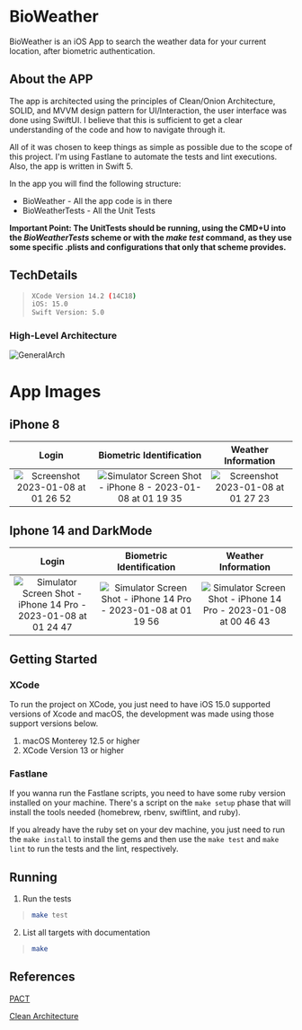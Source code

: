 # BioWeather

BioWeather is an iOS App to search the weather data for your current location, after biometric authentication.

## About the APP
The app is architected using the principles of Clean/Onion Architecture, SOLID, and MVVM design pattern for UI/Interaction, the user interface was done using SwiftUI. I believe that this is sufficient to get a clear understanding of the code and how to navigate through it. 

All of it was chosen to keep things as simple as possible due to the scope of this project. 
I'm using Fastlane to automate the tests and lint executions. Also, the app is written in Swift 5.

In the app you will find the following structure:
* BioWeather - All the app code is in there
* BioWeatherTests - All the Unit Tests

**Important Point: The UnitTests should be running, using the CMD+U into the _BioWeatherTests_ scheme or with the _make test_ command, as they use some specific .plists and configurations that only that scheme provides.**

## TechDetails

>```bash
>XCode Version 14.2 (14C18)
>iOS: 15.0
>Swift Version: 5.0
>```

### High-Level Architecture

![GeneralArch](https://user-images.githubusercontent.com/7543763/211175168-3e1a57a7-0466-4a15-8634-e9ca6c76c5ea.png)

# App Images

## iPhone 8
| Login             |  Biometric Identification | Weather Information
:-------------------------:|:-------------------------:|:-------------------------:
![Screenshot 2023-01-08 at 01 26 52](https://user-images.githubusercontent.com/7543763/211176667-b8f92327-5f46-40d2-8a43-3953cb343c27.png) |  ![Simulator Screen Shot - iPhone 8 - 2023-01-08 at 01 19 35](https://user-images.githubusercontent.com/7543763/211176635-1bcb895e-c0ab-4b67-a89f-71fe5ed4af13.png) |  ![Screenshot 2023-01-08 at 01 27 23](https://user-images.githubusercontent.com/7543763/211176674-2baab498-adda-4f02-9a2e-9540e5102b4a.png)

## Iphone 14 and DarkMode
| Login             |  Biometric Identification | Weather Information
:-------------------------:|:-------------------------:|:-------------------------:
![Simulator Screen Shot - iPhone 14 Pro - 2023-01-08 at 01 24 47](https://user-images.githubusercontent.com/7543763/211176620-6084076c-6d5d-4116-8439-64cbf1758687.png)  |  ![Simulator Screen Shot - iPhone 14 Pro - 2023-01-08 at 01 19 56](https://user-images.githubusercontent.com/7543763/211176606-556a6e80-d7d8-4dad-94bd-1716ac7504f3.png) |  ![Simulator Screen Shot - iPhone 14 Pro - 2023-01-08 at 00 46 43](https://user-images.githubusercontent.com/7543763/211176596-f23f065c-0f29-42ce-a23a-b32bafa8bf09.png)


## Getting Started

### XCode

To run the project on XCode, you just need to have iOS 15.0 supported versions of Xcode and macOS, the development was made using those support versions below.

1. macOS Monterey 12.5 or higher
2. XCode Version 13 or higher

### Fastlane
If you wanna run the Fastlane scripts, you need to have some ruby version installed on your machine. There's a script on the `make setup` phase that will install the tools needed (homebrew, rbenv, swiftlint, and ruby). 

If you already have the ruby set on your dev machine, you just need to run the `make install` to install the gems and then use the `make test` and `make lint` to run the tests and the lint, respectively.

## Running

1. Run the tests
>
>```bash
>make test
>```

2. List all targets with documentation
>
>```bash
>make
>```

## References
[PACT](https://www.thoughtworks.com/pt/insights/blog/write-quality-mobile-apps-any-architecture)

[Clean Architecture](https://blog.cleancoder.com/uncle-bob/2012/08/13/the-clean-architecture.html)
